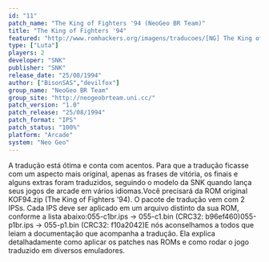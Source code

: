 ```yaml
---
id: "11"
patch_name: "The King of Fighters '94 (NeoGeo BR Team)"
title: "The King of Fighters '94"
featured: "http://www.romhackers.org/imagens/traducoes/[NG] The King of Fighters 94 - NGBRT - Logo.png"
type: ["Luta"]
players: 2
developer: "SNK"
publisher: "SNK"
release_date: "25/08/1994"
author: ["BisonSAS","devilfox"]
group_name: "NeoGeo BR Team"
group_site: "http://neogeobrteam.uni.cc/"
patch_version: "1.0"
patch_release: "25/08/1994"
patch_format: "IPS"
patch_status: "100%"
platform: "Arcade"
system: "Neo Geo"
---
```


A tradução está ótima e conta com acentos. Para que a tradução ficasse com um aspecto mais original, apenas as frases de vitória, os finais e alguns extras foram traduzidos, seguindo o modelo da SNK quando lança seus jogos de arcade em vários idiomas.Você precisará da ROM original KOF94.zip (The King of Fighters '94). O pacote de tradução vem com 2 IPSs. Cada IPS deve ser aplicado em um arquivo distinto da sua ROM, conforme a lista abaixo:055-c1br.ips -> 055-c1.bin (CRC32: b96ef460)055-p1br.ips -> 055-p1.bin (CRC32: f10a2042)E nós aconselhamos a todos que leiam a documentação que acompanha a tradução. Ela explica detalhadamente como aplicar os patches nas ROMs e como rodar o jogo traduzido em diversos emuladores.
